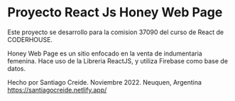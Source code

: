 # Proyecto React Js Honey Web Page
Este proyecto se desarrollo para la comision 37090 del curso de React de CODERHOUSE.

Honey Web Page es un sitio enfocado en la venta de indumentaria femenina.
Hace uso de la Libreria ReactJS, y utiliza Firebase como base de datos.

Hecho por Santiago Creide. Noviembre 2022. Neuquen, Argentina
https://santiagocreide.netlify.app/